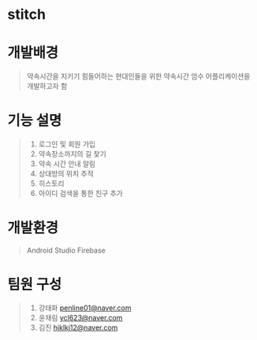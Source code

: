# stitch

# 개발배경
> 약속시간을 지키기 힘들어하는 현대인들을 위한 약속시간 엄수 어플리케이션을 개발하고자 함

# 기능 설명
> 1. 로그인 및 회원 가입
> 2. 약속장소까지의 길 찾기
> 3. 약속 시간 안내 알림
> 4. 상대방의 위치 추적
> 5. 히스토리
> 6. 아이디 검색을 통한 친구 추가

# 개발환경
> Android Studio
> Firebase

# 팀원 구성
> 1. 강태화 penline01@naver.com
> 2. 윤채림 ycl623@naver.com
> 3. 김진 hjklkj12@naver.com
